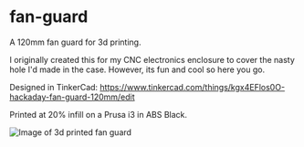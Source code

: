 fan-guard
=========

A 120mm fan guard for 3d printing.

I originally created this for my CNC electronics enclosure to cover the nasty hole I'd made in the case. However, its fun and cool so here you go.

Designed in TinkerCad: https://www.tinkercad.com/things/kgx4EFlos0O-hackaday-fan-guard-120mm/edit

Printed at 20% infill on a Prusa i3 in ABS Black.

![Image of 3d printed fan guard](https://lh5.googleusercontent.com/-my_PgLBDXPg/UyIOvZtf49I/AAAAAAAABNU/apotCm7RIB0/w1149-h862-no/IMG_20140313_130138.jpg)

